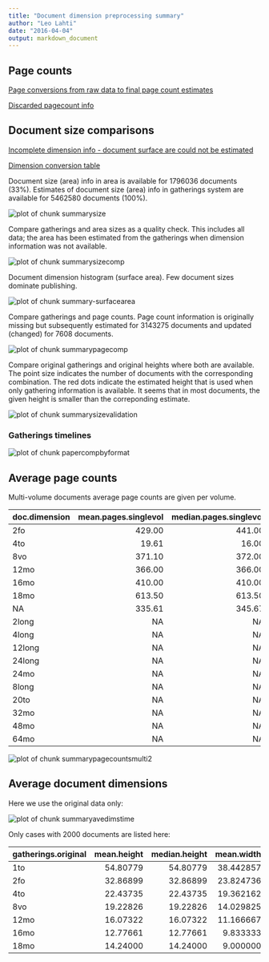 ```yaml
---
title: "Document dimension preprocessing summary"
author: "Leo Lahti"
date: "2016-04-04"
output: markdown_document
---
```



## Page counts

[Page conversions from raw data to final page count estimates](https://raw.githubusercontent.com/rOpenGov/estc/master/inst/examples/output.tables/pagecount_conversion_nontrivial.csv)

<!--[Page conversions from raw data to final page count estimates with volume info](https://raw.githubusercontent.com/rOpenGov/estc/master/inst/examples/output.tables/page_conversion_table_full.csv)-->

[Discarded pagecount info](https://raw.githubusercontent.com/rOpenGov/estc/master/inst/examples/output.tables/pagecount_discarded.csv)



## Document size comparisons

[Incomplete dimension info - document surface are could not be estimated](https://raw.githubusercontent.com/rOpenGov/estc/master/inst/examples/output.tables/physical_dimension_incomplete.csv)

[Dimension conversion table](https://raw.githubusercontent.com/rOpenGov/estc/master/inst/examples/output.tables/conversions_physical_dimension.csv)

<!--[Discarded dimension info](https://raw.githubusercontent.com/rOpenGov/estc/master/inst/examples/output.tables/dimensions_discarded.csv)-->

Document size (area) info in area is available for 1796036 documents (33%). Estimates of document size (area) info in gatherings system are available for 5462580 documents (100%). 

![plot of chunk summarysize](figure/summarysize-1.png)


Compare gatherings and area sizes as a quality check. This includes all data; the area has been estimated from the gatherings when dimension information was not available.

![plot of chunk summarysizecomp](figure/summarysizecomp-1.png)

Document dimension histogram (surface area). Few document sizes dominate publishing.

![plot of chunk summary-surfacearea](figure/summary-surfacearea-1.png)


Compare gatherings and page counts. Page count information is originally missing but subsequently estimated for 3143275 documents and updated (changed) for 7608 documents. 


![plot of chunk summarypagecomp](figure/summarypagecomp-1.png)

Compare original gatherings and original heights where both are available. The point size indicates the number of documents with the corresponding combination. The red dots indicate the estimated height that is used when only gathering information is available. It seems that in most documents, the given height is smaller than the correponding estimate.

![plot of chunk summarysizevalidation](figure/summarysizevalidation-1.png)

### Gatherings timelines

![plot of chunk papercompbyformat](figure/papercompbyformat-1.png)

## Average page counts 

Multi-volume documents average page counts are given per volume.


|doc.dimension | mean.pages.singlevol| median.pages.singlevol| n.singlevol| mean.pages.multivol| median.pages.multivol| n.multivol| mean.pages.issue| median.pages.issue| n.issue|
|:-------------|--------------------:|----------------------:|-----------:|-------------------:|---------------------:|----------:|----------------:|------------------:|-------:|
|2fo           |               429.00|                 441.00|         104|              421.34|                441.00|       4427|            22.15|               22.0|   93467|
|4to           |                19.61|                  16.00|         132|              129.99|                 16.00|      16646|            16.52|               16.0|  235411|
|8vo           |               371.10|                 372.00|         211|              358.93|                372.00|      16808|            21.59|               16.0|   55244|
|12mo          |               366.00|                 366.00|          24|              355.11|                366.00|       2176|            22.84|               20.0|    7539|
|16mo          |               410.00|                 410.00|           5|              381.79|                410.00|        240|            23.09|               20.0|     852|
|18mo          |               613.50|                 613.50|           1|              599.44|                613.50|         84|            21.99|               19.0|     429|
|NA            |               335.61|                 345.67|        1500|              331.92|                345.67|     138348|            19.53|               19.0| 2760693|
|2long         |                   NA|                     NA|          NA|               19.50|                 19.50|          1|            20.52|               19.5|      56|
|4long         |                   NA|                     NA|          NA|               35.22|                 21.00|         16|            21.41|               21.0|     199|
|12long        |                   NA|                     NA|          NA|             1052.50|               1052.50|          2|            20.50|               16.0|       6|
|24long        |                   NA|                     NA|          NA|              658.00|                658.00|          1|            28.00|               28.0|       1|
|24mo          |                   NA|                     NA|          NA|              490.01|                549.50|         34|            22.77|               20.0|     150|
|8long         |                   NA|                     NA|          NA|                  NA|                    NA|         NA|            13.00|               13.0|       1|
|20to          |                   NA|                     NA|          NA|                  NA|                    NA|         NA|            34.50|               34.5|       2|
|32mo          |                   NA|                     NA|          NA|                  NA|                    NA|         NA|            23.35|               21.5|      48|
|48mo          |                   NA|                     NA|          NA|                  NA|                    NA|         NA|            14.50|               14.5|       2|
|64mo          |                   NA|                     NA|          NA|                  NA|                    NA|         NA|             8.00|                8.0|       1|


![plot of chunk summarypagecountsmulti2](figure/summarypagecountsmulti2-1.png)


## Average document dimensions 

Here we use the original data only:

![plot of chunk summaryavedimstime](figure/summaryavedimstime-1.png)




Only cases with 2000 documents are listed here:


|gatherings.original | mean.height| median.height| mean.width| median.width|     n|
|:-------------------|-----------:|-------------:|----------:|------------:|-----:|
|1to                 |    54.80779|      54.80779|  38.442857|    38.442857|   402|
|2fo                 |    32.86899|      32.86899|  23.824736|    23.824736| 11562|
|4to                 |    22.43735|      22.43735|  19.362162|    19.362162| 23343|
|8vo                 |    19.22826|      19.22826|  14.029825|    14.029825| 29211|
|12mo                |    16.07322|      16.07322|  11.166667|    11.166667|  9899|
|16mo                |    12.77661|      12.77661|   9.833333|     9.833333|   620|
|18mo                |    14.24000|      14.24000|   9.000000|     9.000000|   225|

